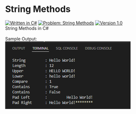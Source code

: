 # String Methods
[![Written in C#](https://img.shields.io/badge/language-C%23-green)](#)
[![Problem: String Methods](https://img.shields.io/badge/problem-String%20Methods-important)](#)
[![Version 1.0](https://img.shields.io/badge/version-1.0-informational)](#)\
String Methods in C#
\
\
Sample Output:\
[![Sample Output](/assets/images/c101stringmethods.png)](#)
